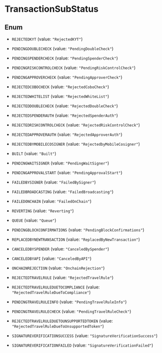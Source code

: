 

# TransactionSubStatus

## Enum


* `REJECTEDKYT` (value: `"RejectedKYT"`)

* `PENDINGDOUBLECHECK` (value: `"PendingDoubleCheck"`)

* `PENDINGSPENDERCHECK` (value: `"PendingSpenderCheck"`)

* `PENDINGRISKCONTROLCHECK` (value: `"PendingRiskControlCheck"`)

* `PENDINGAPPROVERCHECK` (value: `"PendingApproverCheck"`)

* `REJECTEDCOBOCHECK` (value: `"RejectedCoboCheck"`)

* `REJECTEDWHITELIST` (value: `"RejectedWhiteList"`)

* `REJECTEDDOUBLECHECK` (value: `"RejectedDoubleCheck"`)

* `REJECTEDSPENDERAUTH` (value: `"RejectedSpenderAuth"`)

* `REJECTEDRISKCONTROLCHECK` (value: `"RejectedRiskControlCheck"`)

* `REJECTEDAPPROVERAUTH` (value: `"RejectedApproverAuth"`)

* `REJECTEDBYMOBILECOSIGNER` (value: `"RejectedbyMobileCosigner"`)

* `BUILT` (value: `"Built"`)

* `PENDINGWAITSIGNER` (value: `"PendingWaitSigner"`)

* `PENDINGAPPROVALSTART` (value: `"PendingApprovalStart"`)

* `FAILEDBYSIGNER` (value: `"FailedBySigner"`)

* `FAILEDBROADCASTING` (value: `"FailedBroadcasting"`)

* `FAILEDONCHAIN` (value: `"FailedOnChain"`)

* `REVERTING` (value: `"Reverting"`)

* `QUEUE` (value: `"Queue"`)

* `PENDINGBLOCKCONFIRMATIONS` (value: `"PendingBlockConfirmations"`)

* `REPLACEDBYNEWTRANSACTION` (value: `"ReplacedByNewTransaction"`)

* `CANCELEDBYSPENDER` (value: `"CanceledBySpender"`)

* `CANCELEDBYAPI` (value: `"CanceledByAPI"`)

* `ONCHAINREJECTION` (value: `"OnchainRejection"`)

* `REJECTEDTRAVELRULE` (value: `"RejectedTravelRule"`)

* `REJECTEDTRAVELRULEDUETOCOMPLIANCE` (value: `"RejectedTravelRuleDueToCompliance"`)

* `PENDINGTRAVELRULEINFO` (value: `"PendingTravelRuleInfo"`)

* `PENDINGTRAVELRULECHECK` (value: `"PendingTravelRuleCheck"`)

* `REJECTEDTRAVELRULEDUETOUNSUPPORTEDTOKEN` (value: `"RejectedTravelRuleDueToUnsupportedToken"`)

* `SIGNATUREVERIFICATIONSUCCESS` (value: `"SignatureVerificationSuccess"`)

* `SIGNATUREVERIFICATIONFAILED` (value: `"SignatureVerificationFailed"`)



